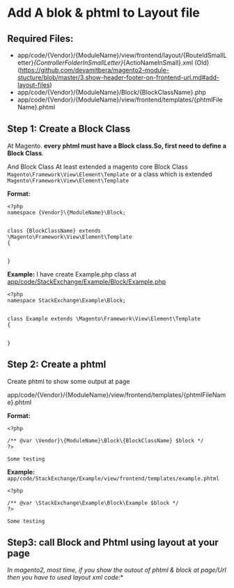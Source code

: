 # Add A blok & phtml to Layout file

## Required Files:

- app/code/{Vendor}/{ModuleName}/view/frontend/layout/{RouteIdSmallLetter}_{ControllerFolderInSmallLetter}_{ActioNameInSmall}.xml (Old) (https://github.com/devamitbera/magento2-module-stucture/blob/master/3.show-header-footer-on-frontend-url.md#add-layout-files)
- app/code/{Vendor}/{ModuleName}/Block/{BlockClassName}.php
- app/code/{Vendor}/{ModuleName}/view/frontend/templates/{phtmlFileName}.phtml


## Step 1: Create a Block Class

At Magento. **every phtml must have a Block class.So, first need to define a Block Class**.

And Block Class At least extended a magento core Block Class `Magento\Framework\View\Element\Template` 
 or a class which is extended  `Magento\Framework\View\Element\Template`
 
 **Format:**
 ```
 <?php
namespace {Vendor}\{ModuleName}\Block;


class {BlockClassName} extends \Magento\Framework\View\Element\Template
{
   
    
}
```

**Example:** I have create Example.php class at [app/code/StackExchange/Example/Block/Example.php](https://github.com/devamitbera/magento2-module-stucture/blob/master/module-row/app/code/StackExchange/Example/Block/Example.php#L4)

```
<?php
namespace StackExchange\Example\Block;


class Example extends \Magento\Framework\View\Element\Template
{
   
    
}
```


## Step 2: Create a phtml 

Create phtml to show some output at page 

app/code/{Vendor}/{ModuleName}/view/frontend/templates/{phtmlFileName}.phtml


**Format:**
```
<?php

/** @var \Vendor}\{ModuleName}\Block\{BlockClassName} $block */
?>

Some testing
```


**Example:**  `app/code/StackExchange/Example/view/frontend/templates/example.phtml`

```
<?php

/** @var \StackExchange\Example\Block\Example $block */
?>

Some testing
```

## Step3: call Block and Phtml using layout at your page

*In magento2, most time, if you show the outout of phtml & block at page/Url then you have to used layout xml code:**



